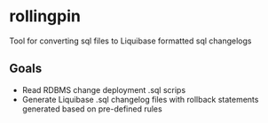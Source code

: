 # rollingpin
Tool for converting sql files to Liquibase formatted sql changelogs
## Goals
* Read RDBMS change deployment .sql scrips
* Generate Liquibase .sql changelog files with rollback statements generated based on pre-defined rules
